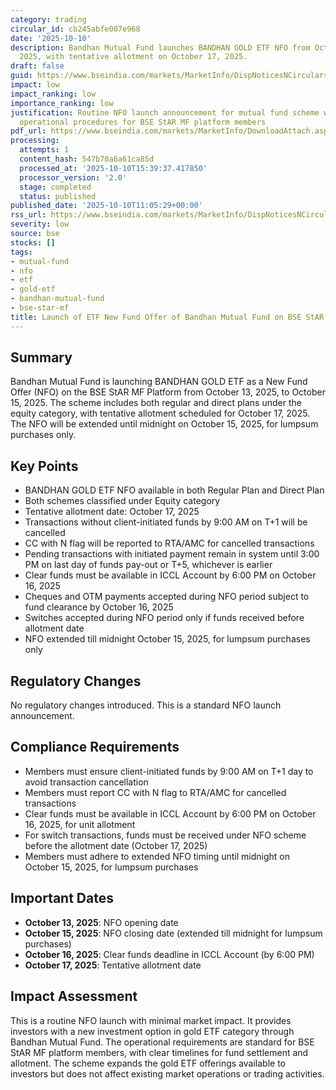 ```yaml
---
category: trading
circular_id: cb245abfe007e968
date: '2025-10-10'
description: Bandhan Mutual Fund launches BANDHAN GOLD ETF NFO from October 13-15,
  2025, with tentative allotment on October 17, 2025.
draft: false
guid: https://www.bseindia.com/markets/MarketInfo/DispNoticesNCirculars.aspx?Noticeid={E10FC2B9-5F05-42D7-8141-CCFA374E6827}&noticeno=20251010-22&dt=10/10/2025&icount=22&totcount=69&flag=0
impact: low
impact_ranking: low
importance_ranking: low
justification: Routine NFO launch announcement for mutual fund scheme with standard
  operational procedures for BSE StAR MF platform members
pdf_url: https://www.bseindia.com/markets/MarketInfo/DownloadAttach.aspx?id=20251010-22&attachedId=
processing:
  attempts: 1
  content_hash: 547b70a6a61ca85d
  processed_at: '2025-10-10T15:39:37.417850'
  processor_version: '2.0'
  stage: completed
  status: published
published_date: '2025-10-10T11:05:29+00:00'
rss_url: https://www.bseindia.com/markets/MarketInfo/DispNoticesNCirculars.aspx?Noticeid={E10FC2B9-5F05-42D7-8141-CCFA374E6827}&noticeno=20251010-22&dt=10/10/2025&icount=22&totcount=69&flag=0
severity: low
source: bse
stocks: []
tags:
- mutual-fund
- nfo
- etf
- gold-etf
- bandhan-mutual-fund
- bse-star-mf
title: Launch of ETF New Fund Offer of Bandhan Mutual Fund on BSE StAR MF Platform
---
```


## Summary

Bandhan Mutual Fund is launching BANDHAN GOLD ETF as a New Fund Offer (NFO) on the BSE StAR MF Platform from October 13, 2025, to October 15, 2025. The scheme includes both regular and direct plans under the equity category, with tentative allotment scheduled for October 17, 2025. The NFO will be extended until midnight on October 15, 2025, for lumpsum purchases only.

## Key Points

- BANDHAN GOLD ETF NFO available in both Regular Plan and Direct Plan
- Both schemes classified under Equity category
- Tentative allotment date: October 17, 2025
- Transactions without client-initiated funds by 9:00 AM on T+1 will be cancelled
- CC with N flag will be reported to RTA/AMC for cancelled transactions
- Pending transactions with initiated payment remain in system until 3:00 PM on last day of funds pay-out or T+5, whichever is earlier
- Clear funds must be available in ICCL Account by 6:00 PM on October 16, 2025
- Cheques and OTM payments accepted during NFO period subject to fund clearance by October 16, 2025
- Switches accepted during NFO period only if funds received before allotment date
- NFO extended till midnight October 15, 2025, for lumpsum purchases only

## Regulatory Changes

No regulatory changes introduced. This is a standard NFO launch announcement.

## Compliance Requirements

- Members must ensure client-initiated funds by 9:00 AM on T+1 day to avoid transaction cancellation
- Members must report CC with N flag to RTA/AMC for cancelled transactions
- Clear funds must be available in ICCL Account by 6:00 PM on October 16, 2025, for unit allotment
- For switch transactions, funds must be received under NFO scheme before the allotment date (October 17, 2025)
- Members must adhere to extended NFO timing until midnight on October 15, 2025, for lumpsum purchases

## Important Dates

- **October 13, 2025**: NFO opening date
- **October 15, 2025**: NFO closing date (extended till midnight for lumpsum purchases)
- **October 16, 2025**: Clear funds deadline in ICCL Account (by 6:00 PM)
- **October 17, 2025**: Tentative allotment date

## Impact Assessment

This is a routine NFO launch with minimal market impact. It provides investors with a new investment option in gold ETF category through Bandhan Mutual Fund. The operational requirements are standard for BSE StAR MF platform members, with clear timelines for fund settlement and allotment. The scheme expands the gold ETF offerings available to investors but does not affect existing market operations or trading activities.